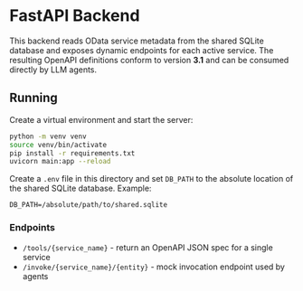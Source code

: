 # FastAPI Backend

This backend reads OData service metadata from the shared SQLite database and
exposes dynamic endpoints for each active service. The resulting OpenAPI
definitions conform to version **3.1** and can be consumed directly by LLM
agents.

## Running

Create a virtual environment and start the server:

```bash
python -m venv venv
source venv/bin/activate
pip install -r requirements.txt
uvicorn main:app --reload
```

Create a `.env` file in this directory and set `DB_PATH` to the absolute
location of the shared SQLite database. Example:

```env
DB_PATH=/absolute/path/to/shared.sqlite
```

### Endpoints

- `/tools/{service_name}` - return an OpenAPI JSON spec for a single service
- `/invoke/{service_name}/{entity}` - mock invocation endpoint used by agents
